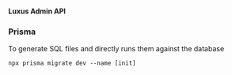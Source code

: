 #### Luxus Admin API

### Prisma
To generate SQL files and directly runs them against the database
```
npx prisma migrate dev --name [init] 
```
